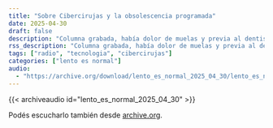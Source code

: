 ```yaml
---
title: "Sobre Cibercirujas y la obsolescencia programada"
date: 2025-04-30
draft: false
description: "Columna grabada, había dolor de muelas y previa al dentista. Hablamos un poco de obsolescencia programada y Cibercirujas"
rss_description: "Columna grabada, había dolor de muelas y previa al dentista. Hablamos un poco de obsolescencia programada y Cibercirujas"
tags: ["radio", "tecnologia", "cibercirujas"]
categories: ["lento es normal"]
audio:
  - "https://archive.org/download/lento_es_normal_2025_04_30/lento_es_normal_2025_04_30.mp4"
---
```




{{< archiveaudio id="lento_es_normal_2025_04_30" >}}

Podés escucharlo también desde [archive.org](https://archive.org/details/lento_es_normal_2025_04_30).
